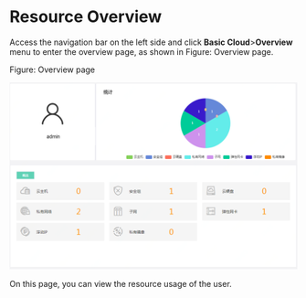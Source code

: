 # Resource Overview

Access the navigation bar on the left side and click **Basic Cloud**>**Overview** menu to enter the overview page, as shown in Figure: Overview page.

Figure: Overview page

![Resource-Overview](../../../../image/JDStack-HCI/Resource-Overview.png)

On this page, you can view the resource usage of the user.
